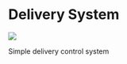 # Delivery System

<a href="https://travis-ci.com/samukce/delivery"><img src="https://travis-ci.com/samukce/delivery.svg?branch=master"></a>

Simple delivery control system

